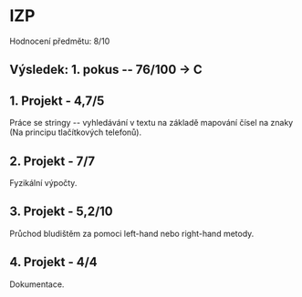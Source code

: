 # IZP
Hodnocení předmětu: 8/10

## Výsledek: 1. pokus -- 76/100 -> C

## 1. Projekt - 4,7/5
Práce se stringy -- vyhledávání v textu na základě mapování čísel na znaky (Na principu tlačítkových telefonů).

## 2. Projekt - 7/7
Fyzikální výpočty.

## 3. Projekt - 5,2/10
Průchod bludištěm za pomoci left-hand nebo right-hand metody.

## 4. Projekt - 4/4
Dokumentace.